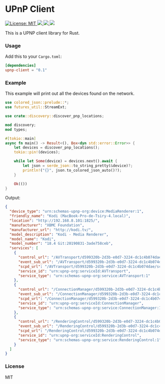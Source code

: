 <h1>UPnP Client</h1>
<p>
  <a href="LICENSE" target="_blank">
    <img alt="License: MIT" src="https://img.shields.io/badge/License-MIT-blue.svg" />
  </a>
  <a href="https://crates.io/crates/upnp-client" target="_blank">
    <img src="https://img.shields.io/crates/v/upnp-client.svg" />
  </a>
  
  <a href="https://crates.io/crates/upnp-client" target="_blank">
    <img src="https://img.shields.io/crates/dr/upnp-client" />
  </a>
  
  <a href="https://docs.rs/upnp-client" target="_blank">
    <img src="https://docs.rs/upnp-client/badge.svg" />
  </a>
</p>

This is a UPNP client library for Rust.

### Usage

Add this to your `Cargo.toml`:

```toml
[dependencies]
upnp-client = "0.1"
```

### Example

This example will print out all the devices found on the network.

```rust
use colored_json::prelude::*;
use futures_util::StreamExt;

use crate::discovery::discover_pnp_locations;

mod discovery;
mod types;

#[tokio::main]
async fn main() -> Result<(), Box<dyn std::error::Error>> {
    let devices = discover_pnp_locations();
    tokio::pin!(devices);

    while let Some(device) = devices.next().await {
        let json = serde_json::to_string_pretty(&device)?;
        println!("{}", json.to_colored_json_auto()?);
    }

    Ok(())
}
```

Output:

```json
{
  "device_type": "urn:schemas-upnp-org:device:MediaRenderer:1",
  "friendly_name": "Kodi (MacBook-Pro-de-Tsiry-4.local)",
  "location": "http://192.168.8.101:1825/",
  "manufacturer": "XBMC Foundation",
  "manufacturer_url": "http://kodi.tv/",
  "model_description": "Kodi - Media Renderer",
  "model_name": "Kodi",
  "model_number": "18.4 Git:20190831-3ade758ceb",
  "services": [
    {
      "control_url": "/AVTransport/d599320b-2d3b-e0d7-3224-dc1c4b074dae/control.xml",
      "event_sub_url": "/AVTransport/d599320b-2d3b-e0d7-3224-dc1c4b074dae/event.xml",
      "scpd_url": "/AVTransport/d599320b-2d3b-e0d7-3224-dc1c4b074dae/scpd.xml",
      "service_id": "urn:upnp-org:serviceId:AVTransport",
      "service_type": "urn:schemas-upnp-org:service:AVTransport:1"
    },
    {
      "control_url": "/ConnectionManager/d599320b-2d3b-e0d7-3224-dc1c4b074dae/control.xml",
      "event_sub_url": "/ConnectionManager/d599320b-2d3b-e0d7-3224-dc1c4b074dae/event.xml",
      "scpd_url": "/ConnectionManager/d599320b-2d3b-e0d7-3224-dc1c4b074dae/scpd.xml",
      "service_id": "urn:upnp-org:serviceId:ConnectionManager",
      "service_type": "urn:schemas-upnp-org:service:ConnectionManager:1"
    },
    {
      "control_url": "/RenderingControl/d599320b-2d3b-e0d7-3224-dc1c4b074dae/control.xml",
      "event_sub_url": "/RenderingControl/d599320b-2d3b-e0d7-3224-dc1c4b074dae/event.xml",
      "scpd_url": "/RenderingControl/d599320b-2d3b-e0d7-3224-dc1c4b074dae/scpd.xml",
      "service_id": "urn:upnp-org:serviceId:RenderingControl",
      "service_type": "urn:schemas-upnp-org:service:RenderingControl:1"
    }
  ]
}
```

### License
MIT